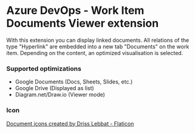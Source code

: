 # Azure DevOps - Work Item Documents Viewer extension

With this extension you can display linked documents. All relations of the type "Hyperlink" are embedded into a new tab "Documents" on the work item. Depending on the content, an optimized visualisation is selected.

### Supported optimizations

- Google Documents (Docs, Sheets, Slides, etc.)
- Google Drive (Displayed as list)
- Diagram.net/Draw.io (Viewer mode)

### Icon

[Document icons created by Driss Lebbat - Flaticon](https://www.flaticon.com/free-icons/document)